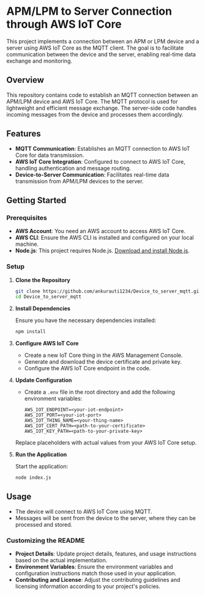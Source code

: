 # APM/LPM to Server Connection through AWS IoT Core

This project implements a connection between an APM or LPM device and a server using AWS IoT Core as the MQTT client. The goal is to facilitate communication between the device and the server, enabling real-time data exchange and monitoring.

## Overview

This repository contains code to establish an MQTT connection between an APM/LPM device and AWS IoT Core. The MQTT protocol is used for lightweight and efficient message exchange. The server-side code handles incoming messages from the device and processes them accordingly.

## Features

- **MQTT Communication**: Establishes an MQTT connection to AWS IoT Core for data transmission.
- **AWS IoT Core Integration**: Configured to connect to AWS IoT Core, handling authentication and message routing.
- **Device-to-Server Communication**: Facilitates real-time data transmission from APM/LPM devices to the server.

## Getting Started

### Prerequisites

- **AWS Account**: You need an AWS account to access AWS IoT Core.
- **AWS CLI**: Ensure the AWS CLI is installed and configured on your local machine.
- **Node.js**: This project requires Node.js. [Download and install Node.js](https://nodejs.org/).

### Setup

1. **Clone the Repository**

   ```bash
   git clone https://github.com/ankurauti1234/Device_to_server_mqtt.git
   cd Device_to_server_mqtt
   ```

2. **Install Dependencies**

   Ensure you have the necessary dependencies installed:

   ```bash
   npm install
   ```

3. **Configure AWS IoT Core**

   - Create a new IoT Core thing in the AWS Management Console.
   - Generate and download the device certificate and private key.
   - Configure the AWS IoT Core endpoint in the code.

4. **Update Configuration**

   - Create a `.env` file in the root directory and add the following environment variables:

     ```env
     AWS_IOT_ENDPOINT=<your-iot-endpoint>
     AWS_IOT_PORT=<your-iot-port>
     AWS_IOT_THING_NAME=<your-thing-name>
     AWS_IOT_CERT_PATH=<path-to-your-certificate>
     AWS_IOT_KEY_PATH=<path-to-your-private-key>
     ```

   Replace placeholders with actual values from your AWS IoT Core setup.

5. **Run the Application**

   Start the application:

   ```bash
   node index.js
   ```

## Usage

- The device will connect to AWS IoT Core using MQTT.
- Messages will be sent from the device to the server, where they can be processed and stored.

### Customizing the README

- **Project Details**: Update project details, features, and usage instructions based on the actual implementation.
- **Environment Variables**: Ensure the environment variables and configuration instructions match those used in your application.
- **Contributing and License**: Adjust the contributing guidelines and licensing information according to your project's policies.
